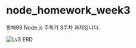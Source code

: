 # node_homework_week3
항해99 Node.js 주특기 3주차 과제입니다.

![Lv3 ERD](https://github.com/tkdgks7036/node_homework_week3/assets/133713235/6ab290e7-51bc-4c4e-923f-3bc7157ad14f)
